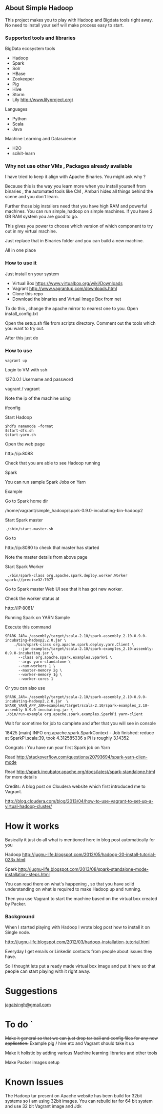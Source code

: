 ## About Simple Hadoop

This project makes you to play with Hadoop and Bigdata tools right away. No need to install your self will make process easy to start.

### Supported tools and libraries

BigData ecosystem tools

* Hadoop
* Spark 
* Solr
* HBase
* Zookeeper
* Pig
* Hive
* Storm
* Lily http://www.lilyproject.org/

Languages

* Python
* Scala
* Java

Machine Learning and Datascience

* H2O
* scikit-learn

### Why not use other VMs , Packages already available

I have tried to keep it align with Apache Binaries. You might ask why ?

Because this is the way you learn more when you install yourself from binaries , the automated tools like CM , Ambari
hides all things behind the scene and you don't learn.

Further those big installers need that you have high RAM and powerful machines. You can run simple_hadoop on simple machines. If you have 2 GB RAM system you are good to go.

This gives you power to choose which version of which component to try out in my virtual machine.

Just replace that in Binaries folder and you can build a new machine.

All in one place

### How to use it

Just install on your system

* Virtual Box https://www.virtualbox.org/wiki/Downloads
* Vagrant http://www.vagrantup.com/downloads.html
* Clone this repo
* Download the binaries and Virtual Image Box from net

To do this , change the apache mirror to nearest one to you. Open install_config.txt

Open the setup.sh file from scripts directory. Comment out the tools which you want to try out.

After this just do 

### How to use

```
vagrant up
```
Login to VM with ssh

127.0.0.1
Username and password

vagrant / vagrant

Note the ip of the machine using 

ifconfig

Start Hadoop
```
$hdfs namenode -format
$start-dfs.sh
$start-yarn.sh
```
Open the web page

http://ip:8088 

Check that you are able to see Hadoop running


Spark

You can run sample Spark Jobs on Yarn

Example

Go to Spark home dir

/home/vagrant/simple_hadoop/spark-0.9.0-incubating-bin-hadoop2

Start Spark master
```
./sbin/start-master.sh
```
Go to 

http://ip:8080 to check that master has started

Note the master details from above page

Start Spark Worker
```
 ./bin/spark-class org.apache.spark.deploy.worker.Worker spark://precise32:7077
```
 Go to Spark master Web UI see that it has got new worker.

 Check the worker status at
 
 http://IP:8081/

Running Spark on YARN Sample

Execute this command
```
SPARK_JAR=./assembly/target/scala-2.10/spark-assembly_2.10-0.9.0-incubating-hadoop2.2.0.jar \
    ./bin/spark-class org.apache.spark.deploy.yarn.Client \
      --jar examples/target/scala-2.10/spark-examples_2.10-assembly-0.9.0-incubating.jar \
      --class org.apache.spark.examples.SparkPi \
      --args yarn-standalone \
      --num-workers 1 \
      --master-memory 2g \
      --worker-memory 1g \
      --worker-cores 1
```
Or you can also use
```	  
SPARK_JAR=./assembly/target/scala-2.10/spark-assembly_2.10-0.9.0-incubating-hadoop2.2.0.jar  \
SPARK_YARN_APP_JAR=examples/target/scala-2.10/spark-examples_2.10-assembly-0.9.0-incubating.jar \
./bin/run-example org.apache.spark.examples.SparkPi yarn-client
```
Wait for sometime for job to complete and after that you will see in console

18425 [main] INFO org.apache.spark.SparkContext - Job finished: reduce at SparkPi.scala:39, took 4.312585336 s
Pi is roughly 3.14352

Congrats : You have run your first Spark job on Yarn

Read http://stackoverflow.com/questions/20793694/spark-yarn-clien-mode 

Read http://spark.incubator.apache.org/docs/latest/spark-standalone.html for more details

Credits: A blog post on Cloudera website which first introduced me to Vagrant.

http://blog.cloudera.com/blog/2013/04/how-to-use-vagrant-to-set-up-a-virtual-hadoop-cluster/




# How it works 

Basically it just do all what is mentioned here in blog post automatically for you

Hadoop
http://jugnu-life.blogspot.com/2012/05/hadoop-20-install-tutorial-023x.html

Spark
http://jugnu-life.blogspot.com/2013/08/spark-standalone-mode-installation-steps.html

You can read there on what's happening , so that you have solid understanding on what is required to make Hadoop up and running.

Then you use Vagrant to start the machine based on the virtual box created by Packer.

### Background

When I started playing with Hadoop I wrote blog post how to install it on Single node.

http://jugnu-life.blogspot.com/2012/03/hadoop-installation-tutorial.html

Everyday I get emails or Linkedin contacts from people about issues they have.

So I thought lets put a ready made virtual box image and put it here so that people can start playing with it right away.


# Suggestions

jagatsingh@gmail.com


# To do `

~~Make it general so that we can just drop tar ball and config files for any new application.~~
Example pig / hive etc and Vagrant should take it up

Make it holistic by adding various Machine learning libraries and other tools

Make Packer images setup

# Known Issues

The Hadoop tar present on Apache website has been build for 32bit systems so i am using 32bit images. You can
rebuild tar for 64 bit system and use 32 bit Vagrant image and Jdk